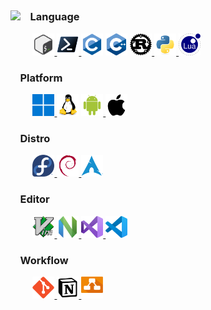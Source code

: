 <h2></h2>
<br>
<div>
  <img align="left" src="asset/dante.gif">
  <div>
    <h3>&nbsp;&nbsp;&nbsp;&nbsp;Language</h3>
	&nbsp;&nbsp;&nbsp;&nbsp;&nbsp;&nbsp;&nbsp;&nbsp;
    <a href="https://www.gnu.org/software/bash/manual/html_node/index.html">
      <img src="asset/language/icons8-bash.svg" width="35" height="35">
    </a>
    <a href="https://learn.microsoft.com/en-us/powershell/">
      <img src="asset/language/powershell-original.svg" width="35" height="35">
    </a>
    <img src="asset/language/c-original.svg" width="35" height="35">
    <img src="asset/language/cplusplus-original.svg" width="35" height="35">
    <a href="https://www.rust-lang.org/">
      <img src="asset/language/rust-original.svg" width="35" height="35">
    </a>
    <a href="https://www.python.org/">
      <img src="asset/language/python-original.svg" width="35" height="35">
    </a>
    <a href="https://www.lua.org/">
      <img src="asset/language/lua-original.svg" width="35" height="35">
    </a>
  </div>
  <div>
    <h3>&nbsp;&nbsp;&nbsp;&nbsp;Platform</h3>
    &nbsp;&nbsp;&nbsp;&nbsp;&nbsp;&nbsp;&nbsp;&nbsp;
    <a href="https://learn.microsoft.com/en-us/windows/">
      <img src="asset/platform/windows11-original.svg" width="35" height="35">
    </a>
      <img src="asset/platform/linux-original.svg" width="35" height="35">
    <a href="https://developer.android.com/">
      <img src="asset/platform/android-original.svg" width="35" height="35">
    </a>
      <img src="asset/platform/apple-original.svg" width="35" height="35">
  </div>
  <div>
    <h3>&nbsp;&nbsp;&nbsp;&nbsp;Distro</h3>
    &nbsp;&nbsp;&nbsp;&nbsp;&nbsp;&nbsp;&nbsp;&nbsp;
    <a href="https://fedoraproject.org/">
      <img src="asset/platform/fedora-original.svg" width="35" height="35">
    </a>
    <a href="https://www.debian.org/">
      <img src="asset/platform/debian-original.svg" width="35" height="35">
    </a>
    <a href="https://archlinux.org/">
      <img src="asset/platform/archlinux-original.svg" width="35" height="35">
    </a>
  </div>
  <div>
    <h3>&nbsp;&nbsp;&nbsp;&nbsp;Editor</h3>
    &nbsp;&nbsp;&nbsp;&nbsp;&nbsp;&nbsp;&nbsp;&nbsp;
    <a href="https://www.vim.org/">
      <img src="asset/editor/vim-original.svg" width="35" height="35">
    </a>
    <a href="https://neovim.io/">
      <img src="asset/editor/neovim-original.svg" width="35" height="35">
    </a>
    <a href="https://visualstudio.microsoft.com/">
      <img src="asset/editor/visualstudio-original.svg" width="35" height="35">
    </a>
    <a href="https://code.visualstudio.com/">
      <img src="asset/editor/vscode-original.svg" width="35" height="35">
    </a>
  </div>
  <div>
  <h3>&nbsp;&nbsp;&nbsp;&nbsp;Workflow</h3>
    &nbsp;&nbsp;&nbsp;&nbsp;&nbsp;&nbsp;&nbsp;&nbsp;
    <a href="https://git-scm.com/">
      <img src="asset/workflow/git-original.svg" width="35" height="35">
    </a>
    <a href="https://www.notion.com/">
      <img src="asset/workflow/notion-original.svg" width="35" height="35">
    </a>
    <a href="https://www.drawio.com/">
      <img src="asset/workflow/drawlogo-color.svg" width="35" height="35">
    </a>
  </div>
</div>
<br>
<h2></h2>